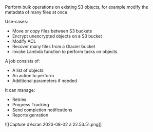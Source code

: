 
Perform bulk operations on existing S3 objects, for example modify the metadata of many files at once.

Use-cases:
- Move or copy files between S3 buckets
- Encrypt unencrypted objects on a S3 bucket
- Modify ACL
- Recover many files from a Glacier bucket
- Invoke Lambda function to perform tasks on objects

A job consists of:
- A list of objects
- An action to perform
- Additional parameters if needed

It can manage:
- Retries
- Progress Tracking
- Send completion notifications
- Reports genration

![[Capture d’écran 2023-08-02 à 22.53.51.png]]